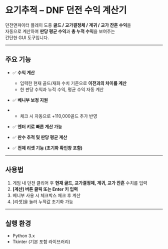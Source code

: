# 요기추적 – DNF 던전 수익 계산기

던전앤파이터 플레이 도중 **골드 / 교가결정체 / 계귀 / 교가 잔흔 수익**을  
자동으로 계산하여 **판당 평균 수익**과 **총 누적 수익**을 보여주는  
간단한 GUI 도구입니다.

---

## 주요 기능

- ✅ **수익 계산**  
  - 입력한 현재 골드/재화 수치 기준으로 **이전과의 차이를 계산**  
  - 한 판당 수익과 누적 수익, 평균 수익 자동 계산

- ✅ **베니부 보정 지원**
- 
  - 체크 시 자동으로 +110,000골드 추가 반영
- ✅ **엔터 키로 빠른 계산 가능**
- ✅ **판수 추적 및 판당 평균 계산**
- ✅ **전체 리셋 기능 (초기화 확인창 포함)**

---

##  사용법

1. 게임 내 던전 클리어 후 **현재 골드, 교가결정체, 계귀, 교가 잔흔** 수치를 입력  
2. **[계산] 버튼 클릭 또는 Enter 키 입력**
3. 베니부 사용 시 체크박스 체크 후 계산
4. [리셋]을 눌러 누적값 초기화 가능

---

##  실행 환경

- Python 3.x
- Tkinter (기본 포함 라이브러리)
